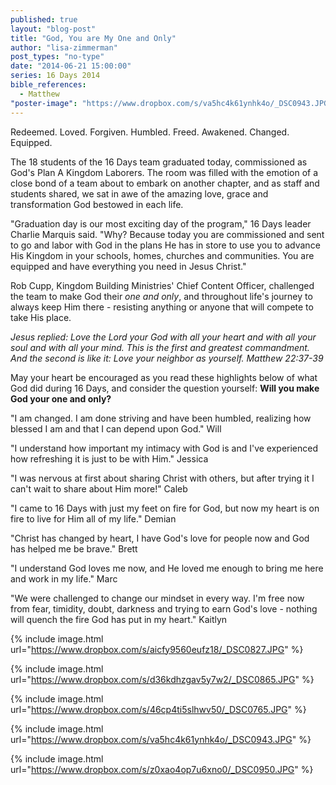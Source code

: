 ```yaml
---
published: true
layout: "blog-post"
title: "God, You are My One and Only"
author: "lisa-zimmerman"
post_types: "no-type"
date: "2014-06-21 15:00:00"
series: 16 Days 2014
bible_references: 
  - Matthew
"poster-image": "https://www.dropbox.com/s/va5hc4k61ynhk4o/_DSC0943.JPG"
---
```


Redeemed.  Loved.  Forgiven.  Humbled.  Freed.  Awakened.  Changed.  Equipped.
 
The 18 students of the 16 Days team graduated today, commissioned as God's Plan A Kingdom Laborers.  The room was filled with the emotion of a close bond of a team about to embark on another chapter, and as staff and students shared, we sat in awe of the amazing love, grace and transformation God bestowed in each life.
 
"Graduation day is our most exciting day of the program," 16 Days leader Charlie Marquis said.  "Why?  Because today you are commissioned and sent to go and labor with God in the plans He has in store to use you to advance His Kingdom in your schools, homes, churches and communities.  You are equipped and have everything you need in Jesus Christ."   
 
Rob Cupp, Kingdom Building Ministries' Chief Content Officer, challenged the team to make God their *one and only*, and throughout life's journey to always keep Him there - resisting anything or anyone that will compete to take His place.
 
*Jesus replied: Love the Lord your God with all your heart and with all your soul and with all your mind. This is the first and greatest commandment. And the second is like it: Love your neighbor as yourself. Matthew 22:37-39*
 
May your heart be encouraged as you read these highlights below of what God did during 16 Days, and consider the question yourself: **Will you make God your one and only?**
 
"I am changed.  I am done striving and have been humbled, realizing how blessed I am and that I can depend upon God."  Will
 
"I understand how important my intimacy with God is and I've experienced how refreshing it is just to be with Him."  Jessica
 
"I was nervous at first about sharing Christ with others, but after trying it I can't wait to share about Him more!" Caleb
 
"I came to 16 Days with just my feet on fire for God, but now my heart is on fire to live for Him all of my life."  Demian
 
"Christ has changed by heart, I have God's love for people now and God has helped me be brave."  Brett
 
"I understand God loves me now, and He loved me enough to bring me here and work in my life."  Marc
 
"We were challenged to change our mindset in every way.  I'm free now from fear, timidity, doubt, darkness and trying to earn God's love - nothing will quench the fire God has put in my heart."  Kaitlyn
 
{% include image.html url="https://www.dropbox.com/s/aicfy9560eufz18/_DSC0827.JPG" %}
 
{% include image.html url="https://www.dropbox.com/s/d36kdhzgav5y7w2/_DSC0865.JPG" %}
 
{% include image.html url="https://www.dropbox.com/s/46cp4ti5slhwv50/_DSC0765.JPG" %}
 
{% include image.html url="https://www.dropbox.com/s/va5hc4k61ynhk4o/_DSC0943.JPG" %}
 
{% include image.html url="https://www.dropbox.com/s/z0xao4op7u6xno0/_DSC0950.JPG" %}